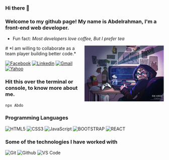 ### Hi there 👋 
### Welcome to my github page! My name is Abdelrahman, I'm a front-end web developer. 
- Fun fact: *Most developers love coffee, But I prefer tea* 




<img align="right" alt="img" src="https://github.com/FernandoRoldan93/FernandoRoldan93/blob/master/cover_image.jpg" width="50%" height="auto" />
# *I am willing to collaborate as a team player building better code.*


[![Facebook](https://img.shields.io/badge/-FaceBook-blue?style=flat&logo=Facebook&logoColor=white)](https://www.facebook.com/AbdoAshraf1252000)
[![Linkedin](https://img.shields.io/badge/-LinkedIn-blue?style=flat&logo=Linkedin&logoColor=white)](https://www.linkedin.com/in/abdelrahman-ashraf-883992216/)
[![Gmail](https://img.shields.io/badge/-Gmail-c14438?style=flat&logo=Gmail&logoColor=white)](mailto:abdo91158@gmail.com)
[![Yahoo](https://img.shields.io/badge/-Yahoo-5b0fbc?style=flat&logo=Yahoo&logoColor=white)](mailto:abdo.ashraf6458@yahoo.com)





### Hit this over the terminal or console, to know more about me.
```
npx Abdo
```

### Programming Languages </br>
![HTML5](https://img.shields.io/badge/-HTML5-000000?style=for-the-badge&logo=HTML5)
![CSS3](https://img.shields.io/badge/-CSS3-000000?style=for-the-badge&logo=CSS3)
![JavaScript](https://img.shields.io/badge/-JavaScript-000000?style=for-the-badge&logo=javascript)
![BOOTSTRAP](https://img.shields.io/badge/-Bootstrap-000000?style=for-the-badge&logo=BootStrap)
![REACT](https://img.shields.io/badge/-React-000000?style=for-the-badge&logo=React)


### Some of the technologies I have worked with</br>
![Git](http://img.shields.io/badge/-Git-000000?style=for-the-badge&logo=Git)
![Github](http://img.shields.io/badge/-Github-000000?style=for-the-badge&logo=Github&logoColor=green)
![VS Code](http://img.shields.io/badge/-VS%20Code-000000?style=for-the-badge&logo=Visual-studio-code&logoColor=blue)

